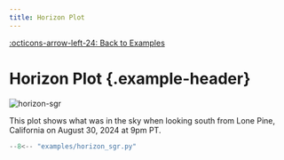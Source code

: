 ```yaml
---
title: Horizon Plot
---
```

[:octicons-arrow-left-24: Back to Examples](/examples)

# Horizon Plot {.example-header}

![horizon-sgr](/images/examples/horizon_sgr.png)

This plot shows what was in the sky when looking south from Lone Pine, California on August 30, 2024 at 9pm PT.

```python
--8<-- "examples/horizon_sgr.py"
```


